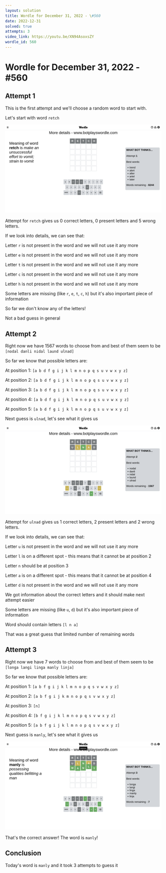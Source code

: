 ```yaml
---
layout: solution
title: Wordle for December 31, 2022 - \#560
date: 2022-12-31
solved: true
attempts: 3
video_link: https://youtu.be/XN94AsoxsZY
wordle_id: 560
---
```


# Wordle for December 31, 2022 - \#560

## Attempt 1

This is the first attempt and we'll choose a random word to start with.

Let's start with word `retch`

![Attempt 1](2022-12-31/attempt-1.png)

Attempt for `retch` gives us 0 correct letters, 0 present letters and 5 wrong letters.

If we look into details, we can see that:

Letter `r` is not present in the word and we will not use it any more

Letter `e` is not present in the word and we will not use it any more

Letter `t` is not present in the word and we will not use it any more

Letter `c` is not present in the word and we will not use it any more

Letter `h` is not present in the word and we will not use it any more

Some letters are missing (like `r`, `e`, `t`, `c`, `h`) but it's also important piece of information

So far we don't know any of the letters!

Not a bad guess in general



## Attempt 2

Right now we have 1567 words to choose from and best of them seem to be `[nodal danli nidal laund ulnad]`

So far we know that possible letters are:

At position 1: `[a b d f g i j k l m n o p q s u v w x y z]`

At position 2: `[a b d f g i j k l m n o p q s u v w x y z]`

At position 3: `[a b d f g i j k l m n o p q s u v w x y z]`

At position 4: `[a b d f g i j k l m n o p q s u v w x y z]`

At position 5: `[a b d f g i j k l m n o p q s u v w x y z]`

Next guess is `ulnad`, let's see what it gives us

![Attempt 2](2022-12-31/attempt-2.png)

Attempt for `ulnad` gives us 1 correct letters, 2 present letters and 2 wrong letters.

If we look into details, we can see that:

Letter `u` is not present in the word and we will not use it any more

Letter `l` is on a different spot - this means that it cannot be at position 2

Letter `n` should be at position 3

Letter `a` is on a different spot - this means that it cannot be at position 4

Letter `d` is not present in the word and we will not use it any more

We got information about the correct letters and it should make next attempt easier

Some letters are missing (like `u`, `d`) but it's also important piece of information

Word should contain letters `[l n a]`

That was a great guess that limited number of remaining words



## Attempt 3

Right now we have 7 words to choose from and best of them seem to be `[longa langi linga manly linja]`

So far we know that possible letters are:

At position 1: `[a b f g i j k l m n o p q s v w x y z]`

At position 2: `[a b f g i j k m n o p q s v w x y z]`

At position 3: `[n]`

At position 4: `[b f g i j k l m n o p q s v w x y z]`

At position 5: `[a b f g i j k l m n o p q s v w x y z]`

Next guess is `manly`, let's see what it gives us

![Attempt 3](2022-12-31/attempt-3.png)

That's the correct answer! The word is `manly`!

## Conclusion

Today's word is `manly` and it took 3 attempts to guess it

